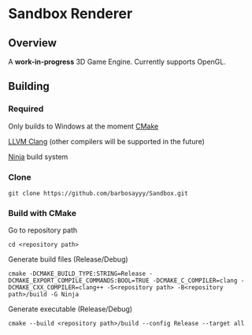 # Sandbox Renderer

## Overview
A <b>work-in-progress</b> 3D Game Engine. Currently supports OpenGL.

## Building

### Required

Only builds to Windows at the moment
[CMake](https://cmake.org/download/)

[LLVM Clang](https://github.com/llvm/llvm-project/releases) (other compilers will be supported in the future)

[Ninja](https://github.com/ninja-build/ninja/releases) build system

### Clone

```shell
git clone https://github.com/barbosayyy/Sandbox.git
```

### Build with CMake

Go to repository path
```
cd <repository path>
```
Generate build files (Release/Debug)
```
cmake -DCMAKE_BUILD_TYPE:STRING=Release -DCMAKE_EXPORT_COMPILE_COMMANDS:BOOL=TRUE -DCMAKE_C_COMPILER=clang -DCMAKE_CXX_COMPILER=clang++ -S<repository path> -B<repository path>/build -G Ninja
```
Generate executable (Release/Debug)
```
cmake --build <repository path>/build --config Release --target all
```